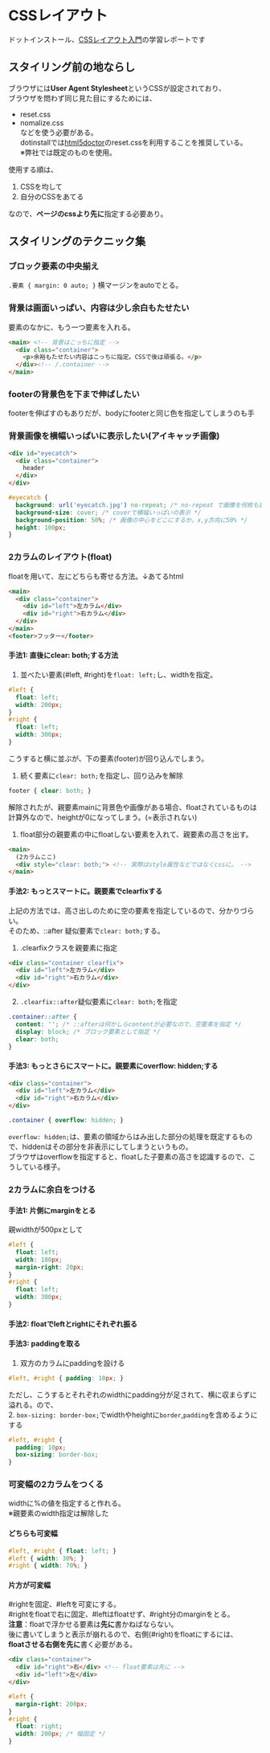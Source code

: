 # CSSレイアウト
ドットインストール、[CSSレイアウト入門](https://dotinstall.com/lessons/basic_css_layout)の学習レポートです  

## スタイリング前の地ならし
ブラウザには**User Agent Stylesheet**というCSSが設定されており、  
ブラウザを問わず同じ見た目にするためには、  
- reset.css  
- nomalize.css  
などを使う必要がある。  
dotinstallでは[html5doctor](http://html5doctor.com/html-5-reset-stylesheet/)のreset.cssを利用することを推奨している。  
※弊社では既定のものを使用。  

使用する順は、  
1. CSSを均して  
1. 自分のCSSをあてる  

なので、**ページのcssより先に**指定する必要あり。  

## スタイリングのテクニック集

### ブロック要素の中央揃え
`.要素 { margin: 0 auto; }` 横マージンをautoでとる。  

### 背景は画面いっぱい、内容は少し余白もたせたい
要素のなかに、もう一つ要素を入れる。
```html
<main> <!-- 背景はこっちに指定 -->
  <div class="container">
    <p>余裕もたせたい内容はこっちに指定。CSSで後は頑張る。</p>
  </div><!-- /.container -->
</main>
```

### footerの背景色を下まで伸ばしたい
footerを伸ばすのもありだが、bodyにfooterと同じ色を指定してしまうのも手  

### 背景画像を横幅いっぱいに表示したい(アイキャッチ画像)
```html
<div id="eyecatch">
  <div class="container">
    header
  </div>
</div>
```
```css
#eyecatch {
  background: url('eyecatch.jpg') no-repeat; /* no-repeat で画像を何枚も表示しないように。*/
  background-size: cover; /* coverで横幅いっぱいの表示 */
  background-position: 50%; /* 画像の中心をどこにするか。x,y方向に50% */
  height: 100px;
}
```

### 2カラムのレイアウト(float)
floatを用いて、左にどちらも寄せる方法。↓あてるhtml  
```html
<main>
  <div class="container">
    <div id="left">左カラム</div>
    <div id="right">右カラム</div>
  </div>
</main>
<footer>フッター</footer>
```
#### 手法1: 直後にclear: both;する方法
1. 並べたい要素(#left, #right)を`float: left;`し、widthを指定。
```css
#left {
  float: left;
  width: 200px;
}
#right {
  float: left;
  width: 300px;
}
```
こうすると横に並ぶが、下の要素(footer)が回り込んでしまう。  
1. 続く要素に`clear: both;`を指定し、回り込みを解除
```css
footer { clear: both; }
```
解除されたが、親要素mainに背景色や画像がある場合、floatされているものは計算外なので、heightが0になってしまう。(=表示されない)  
1. float部分の親要素の中にfloatしない要素を入れて、親要素の高さを出す。  
```html
<main>
  (2カラムここ)
  <div style="clear: both;"> <!-- 実際はstyle属性などではなくcssに。 -->
</main>
```

#### 手法2: もっとスマートに。親要素でclearfixする
上記の方法では、高さ出しのために空の要素を指定しているので、分かりづらい。  
そのため、::after 疑似要素で`clear: both;`する。  
1. .clearfixクラスを親要素に指定  
```html
<div class="container clearfix">
  <div id="left">左カラム</div>
  <div id="right">右カラム</div>
</div>
```
2. `.clearfix::after`疑似要素に`clear: both;`を指定
```css
.container::after {
  content: ''; /* ::afterは何かしらcontentが必要なので、空要素を指定 */
  display: block; /* ブロック要素として指定 */
  clear: both;
}
```

#### 手法3: もっとさらにスマートに。親要素にoverflow: hidden;する
```html
<div class="container">
  <div id="left">左カラム</div>
  <div id="right">右カラム</div>
</div>
```
```css
.container { overflow: hidden; }
```
`overflow: hidden;`は、要素の領域からはみ出した部分の処理を既定するもので、hiddenはその部分を非表示にしてしまうというもの。  
ブラウザはoverflowを指定すると、floatした子要素の高さを認識するので、こうしている様子。  

### 2カラムに余白をつける
#### 手法1: 片側にmarginをとる  
親widthが500pxとして  
```css
#left {
  float: left;
  width: 180px;
  margin-right: 20px;
}
#right {
  float: left;
  width: 300px;
}
```
#### 手法2: floatでleftとrightにそれぞれ振る
#### 手法3: paddingを取る
1. 双方のカラムにpaddingを設ける
```css
#left, #right { padding: 10px; }
```
ただし、こうするとそれぞれのwidthにpadding分が足されて、横に収まらずに溢れる。ので、  
2. `box-sizing: border-box;`でwidthやheightに`border`,`padding`を含めるようにする
```css
#left, #right {
  padding: 10px;
  box-sizing: border-box;
}
```

### 可変幅の2カラムをつくる
widthに%の値を指定すると作れる。  
※親要素のwidth指定は解除した  
#### どちらも可変幅
```css
#left, #right { float: left; }
#left { width: 30%; }
#right { width: 70%; }
```
#### 片方が可変幅
#rightを固定、#leftを可変にする。  
#rightをfloatで右に固定、#leftはfloatせず、#right分のmarginをとる。  
**注意**：floatで浮かせる要素は**先に**書かねばならない。  
後に書いてしまうと表示が崩れるので、右側(#right)をfloatにするには、  
**floatさせる右側を先に**書く必要がある。  
```html
<div class="container">
  <div id="right">右</div> <!-- float要素は先に -->
  <div id="left">左</div>
</div>
```
```css
#left {
  margin-right: 200px;
}
#right {
  float: right;
  width: 200px; /* 幅固定 */
}
```
